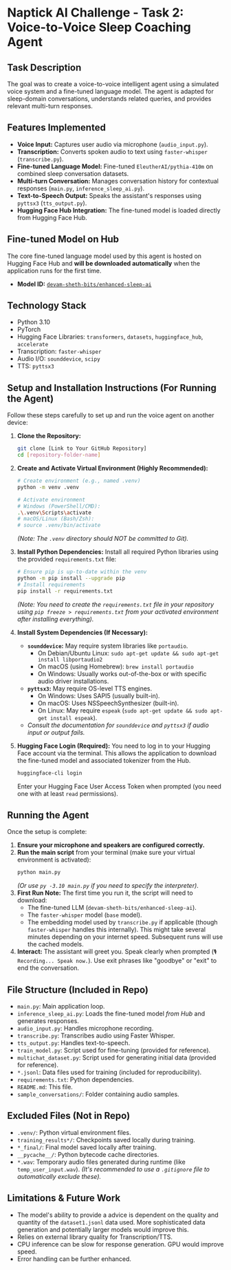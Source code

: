 # Naptick AI Challenge - Task 2: Voice-to-Voice Sleep Coaching Agent

## Task Description

The goal was to create a voice-to-voice intelligent agent using a simulated voice system and a fine-tuned language model. The agent is adapted for sleep-domain conversations, understands related queries, and provides relevant multi-turn responses.

## Features Implemented

* **Voice Input:** Captures user audio via microphone (`audio_input.py`).
* **Transcription:** Converts spoken audio to text using `faster-whisper` (`transcribe.py`).
* **Fine-tuned Language Model:** Fine-tuned `EleutherAI/pythia-410m` on combined sleep conversation datasets.
* **Multi-turn Conversation:** Manages conversation history for contextual responses (`main.py`, `inference_sleep_ai.py`).
* **Text-to-Speech Output:** Speaks the assistant's responses using `pyttsx3` (`tts_output.py`).
* **Hugging Face Hub Integration:** The fine-tuned model is loaded directly from Hugging Face Hub.

## Fine-tuned Model on Hub

The core fine-tuned language model used by this agent is hosted on Hugging Face Hub and **will be downloaded automatically** when the application runs for the first time.

* **Model ID:** [`devam-sheth-bits/enhanced-sleep-ai`](https://huggingface.co/devam-sheth-bits/enhanced-sleep-ai)

## Technology Stack

* Python 3.10
* PyTorch
* Hugging Face Libraries: `transformers`, `datasets`, `huggingface_hub`, `accelerate`
* Transcription: `faster-whisper`
* Audio I/O: `sounddevice`, `scipy`
* TTS: `pyttsx3`

## Setup and Installation Instructions (For Running the Agent)

Follow these steps carefully to set up and run the voice agent on another device:

1.  **Clone the Repository:**
    ```bash
    git clone [Link to Your GitHub Repository]
    cd [repository-folder-name]
    ```

2.  **Create and Activate Virtual Environment (Highly Recommended):**
    ```bash
    # Create environment (e.g., named .venv)
    python -m venv .venv

    # Activate environment
    # Windows (PowerShell/CMD):
    .\.venv\Scripts\activate
    # macOS/Linux (Bash/Zsh):
    # source .venv/bin/activate
    ```
    *(Note: The `.venv` directory should NOT be committed to Git).*

3.  **Install Python Dependencies:**
    Install all required Python libraries using the provided `requirements.txt` file:
    ```bash
    # Ensure pip is up-to-date within the venv
    python -m pip install --upgrade pip
    # Install requirements
    pip install -r requirements.txt
    ```
    *(Note: You need to create the `requirements.txt` file in your repository using `pip freeze > requirements.txt` from your activated environment after installing everything).*

4.  **Install System Dependencies (If Necessary):**
    * **`sounddevice`:** May require system libraries like `portaudio`.
        * On Debian/Ubuntu Linux: `sudo apt-get update && sudo apt-get install libportaudio2`
        * On macOS (using Homebrew): `brew install portaudio`
        * On Windows: Usually works out-of-the-box or with specific audio driver installations.
    * **`pyttsx3`:** May require OS-level TTS engines.
        * On Windows: Uses SAPI5 (usually built-in).
        * On macOS: Uses NSSpeechSynthesizer (built-in).
        * On Linux: May require `espeak` (`sudo apt-get update && sudo apt-get install espeak`).
    * *Consult the documentation for `sounddevice` and `pyttsx3` if audio input or output fails.*

5.  **Hugging Face Login (Required):**
    You need to log in to your Hugging Face account via the terminal. This allows the application to download the fine-tuned model and associated tokenizer from the Hub.
    ```bash
    huggingface-cli login
    ```
    Enter your Hugging Face User Access Token when prompted (you need one with at least `read` permissions).

## Running the Agent

Once the setup is complete:

1.  **Ensure your microphone and speakers are configured correctly.**
2.  **Run the main script** from your terminal (make sure your virtual environment is activated):
    ```bash
    python main.py
    ```
    *(Or use `py -3.10 main.py` if you need to specify the interpreter)*.
3.  **First Run Note:** The first time you run it, the script will need to download:
    * The fine-tuned LLM (`devam-sheth-bits/enhanced-sleep-ai`).
    * The `faster-whisper` model (`base` model).
    * The embedding model used by `transcribe.py` if applicable (though `faster-whisper` handles this internally).
    This might take several minutes depending on your internet speed. Subsequent runs will use the cached models.
4.  **Interact:** The assistant will greet you. Speak clearly when prompted (`🎙️ Recording... Speak now.`). Use exit phrases like "goodbye" or "exit" to end the conversation.

## File Structure (Included in Repo)

* `main.py`: Main application loop.
* `inference_sleep_ai.py`: Loads the fine-tuned model *from Hub* and generates responses.
* `audio_input.py`: Handles microphone recording.
* `transcribe.py`: Transcribes audio using Faster Whisper.
* `tts_output.py`: Handles text-to-speech.
* `train_model.py`: Script used for fine-tuning (provided for reference).
* `multichat_dataset.py`: Script used for generating initial data (provided for reference).
* `*.jsonl`: Data files used for training (included for reproducibility).
* `requirements.txt`: Python dependencies.
* `README.md`: This file.
* `sample_conversations/`: Folder containing audio samples.

## Excluded Files (Not in Repo)

* `.venv/`: Python virtual environment files.
* `training_results*/`: Checkpoints saved locally during training.
* `*_final/`: Final model saved locally after training.
* `__pycache__/`: Python bytecode cache directories.
* `*.wav`: Temporary audio files generated during runtime (like `temp_user_input.wav`).
    *(It's recommended to use a `.gitignore` file to automatically exclude these).*

## Limitations & Future Work

* The model's ability to provide a advice is dependent on the quality and quantity of the `dataset1.jsonl` data used. More sophisticated data generation and potentially larger models would improve this.
* Relies on external library quality for Transcription/TTS.
* CPU inference can be slow for response generation. GPU would improve speed.
* Error handling can be further enhanced.
